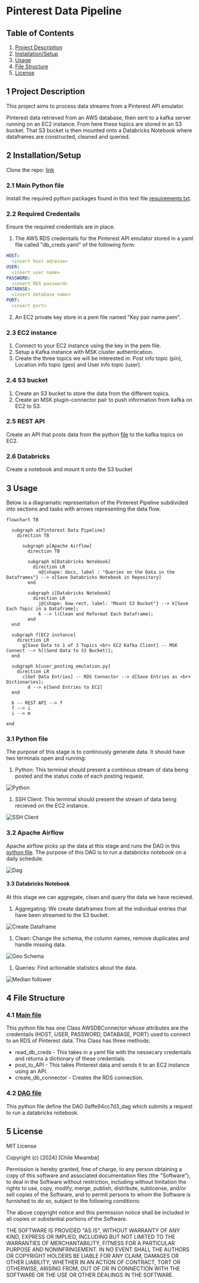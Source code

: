 # Pinterest Data Pipeline

## Table of Contents

1. [Project Description](#project-description)
1. [Installation/Setup](#installation)
1. [Usage](#usage)
1. [File Structure](#file-structure)
1. [License](#license)

## 1 Project Description

This project aims to process data streams from a Pinterest API emulator.

Pinterest data retrieved from an AWS database, then sent to a kafka server running on an EC2 instance. From here these topics are stored in an S3 bucket. That S3 bucket is then mounted onto a Databricks Notebook where dataframes are constructed, cleaned and queried.

## 2 Installation/Setup

Clone the repo: [link](https://github.com/ChileMathAcc/pinterest-data-pipeline68.git)

### 2.1 Main Python file

Install the required python packages found in this text file [requirements.txt](requirements.txt).

### 2.2 Required Credentails

Ensure the required credentials are in place.

1. The AWS RDS credentails for the Pinterest API emulator stored in a yaml file called "db_creds.yaml" of the following form:

```yaml
HOST:
  <insert host adresse>
USER:
  <insert user name>
PASSWORD:
  <insert RDS password>
DATABASE:
  <insert database name>
PORT:
  <insert port>
```

2. An EC2 private key store in a pem file named "Key pair name.pem".

### 2.3 EC2 instance

1. Connect to your EC2 instance using the key in the pem file.
1. Setup a Kafka instance with MSK cluster authentication.
1. Create the three topics we will be interested in: Post info topic (pin), Location info topic (geo) and User info topic (user).

### 2.4 S3 bucket

1. Create an S3 bucket to store the data from the different topics.
1. Create an MSK plugin-connector pair to push information from kafka on EC2 to S3.

### 2.5 REST API

Create an API that posts data from the python [file](user_posting_emulation.py) to the kafka topics on EC2.

### 2.6 Databricks

Create a notebook and mount it onto the S3 bucket

## 3 Usage

Below is a diagramatic representation of the Pinterest Pipeline subdivided into sections and tasks with arrows representing the data flow.

```mermaid
flowchart TB
  
  subgraph a[Pinterest Data Pipeline]
    direction TB
      
      subgraph p[Apache Airflow]
        direction TB

        subgraph m[Databricks Notebook]
          direction LR
            n@{shape: docs, label : "Queries on the Data in the Dataframes"} --> o[Save Databricks Notebook in Repository]
        end

        subgraph i[Databricks Notebook]
          direction LR
            j@{shape: bow-rect, label: "Mount S3 Bucket"} --> k[Save Each Topic in a Dataframe];
            k --> l(Clean and Reformat Each Dataframe);
        end
  end

  subgraph f[EC2 instance]
    direction LR
      g[Save Data to 1 of 3 Topics <br> EC2 Kafka Client] -- MSK Connect --> h[(Send Data to S3 Bucket)];
  end

  subgraph b[user_posting_emulation.py]
    direction LR
      c[Get Data Entries] -- RDS Connector --> d[Save Entries as <br> Dictionaries];
        d --> e[Send Entries to EC2]
  end

  b -- REST API --> f
  f --> i
  i --> m

end
```

### 3.1 Python file

The purpose of this stage is to continously generate data. It should have two terminals open and running:

1. Python: This terminal should present a continous stream of data being posted and the status code of each posting request.

![Python](Media/pythonterminal.png)

1. SSH Client: This terminal should present the stream of data being recieved on the EC2 instance.

![SSH Client](Media/SSHClient.png)

### 3.2 Apache Airflow

Apache airflow picks up the data at this stage and runs the DAG in this [python file](0affe94cc7d3_dag.py). The purpose of this DAG is to run a databricks notebook on a daily schedule.

![Dag](Media/DAG.png)

#### 3.3 Databricks Notebook

At this stage we can aggregate, clean and query the data we have recieved.

1. Aggregating: We create dataframes from all the individual entries that have been streamed to the S3 bucket.

![Create Dataframe](Media/createdataframe.png)

1. Clean: Change the schema, the column names, remove duplicates and handle missing data.

![Geo Schema](Media/geoschema.png)

1. Queries: Find actionable statistics about the data.

![Median follower](Media/medianfollower.png)

## 4 File Structure

### 4.1 [Main file](user_posting_emulation.py)

This python file has one Class AWSDBConnector whose attributes are the credentails (HOST, USER, PASSWORD, DATABASE, PORT) used to connect to an RDS of Pinterest data. This Class has three methods:

- read_db_creds - This takes in a yaml file with the nessecary credentails and returns a dictionary of these credentials.
- post_to_API - This takes Pinterest data and sends it to an EC2 instance using an API.
- create_db_connector - Creates the RDS connection.

### 4.2 [DAG file](0affe94cc7d3_day.py)

This python file define the DAG 0affe94cc7d3_dag which submits a request to run a databricks notebook.

## 5 License

MIT License

Copyright (c) [2024] [Chile Mwamba]

Permission is hereby granted, free of charge, to any person obtaining a copy
of this software and associated documentation files (the "Software"), to deal
in the Software without restriction, including without limitation the rights
to use, copy, modify, merge, publish, distribute, sublicense, and/or sell
copies of the Software, and to permit persons to whom the Software is
furnished to do so, subject to the following conditions:

The above copyright notice and this permission notice shall be included in all
copies or substantial portions of the Software.

THE SOFTWARE IS PROVIDED "AS IS", WITHOUT WARRANTY OF ANY KIND, EXPRESS OR
IMPLIED, INCLUDING BUT NOT LIMITED TO THE WARRANTIES OF MERCHANTABILITY,
FITNESS FOR A PARTICULAR PURPOSE AND NONINFRINGEMENT. IN NO EVENT SHALL THE
AUTHORS OR COPYRIGHT HOLDERS BE LIABLE FOR ANY CLAIM, DAMAGES OR OTHER
LIABILITY, WHETHER IN AN ACTION OF CONTRACT, TORT OR OTHERWISE, ARISING FROM,
OUT OF OR IN CONNECTION WITH THE SOFTWARE OR THE USE OR OTHER DEALINGS IN THE
SOFTWARE.